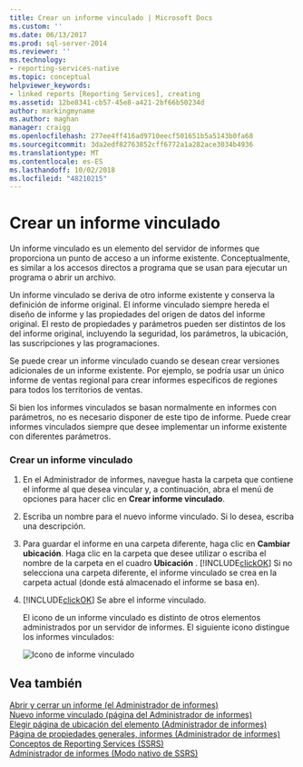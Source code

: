 ```yaml
---
title: Crear un informe vinculado | Microsoft Docs
ms.custom: ''
ms.date: 06/13/2017
ms.prod: sql-server-2014
ms.reviewer: ''
ms.technology:
- reporting-services-native
ms.topic: conceptual
helpviewer_keywords:
- linked reports [Reporting Services], creating
ms.assetid: 12be8341-cb57-45e8-a421-2bf66b50234d
author: markingmyname
ms.author: maghan
manager: craigg
ms.openlocfilehash: 277ee4ff416ad9710eecf501651b5a5143b0fa68
ms.sourcegitcommit: 3da2edf82763852cff6772a1a282ace3034b4936
ms.translationtype: MT
ms.contentlocale: es-ES
ms.lasthandoff: 10/02/2018
ms.locfileid: "48210215"
---
```

# <a name="create-a-linked-report"></a>Crear un informe vinculado
  Un informe vinculado es un elemento del servidor de informes que proporciona un punto de acceso a un informe existente. Conceptualmente, es similar a los accesos directos a programa que se usan para ejecutar un programa o abrir un archivo.  
  
 Un informe vinculado se deriva de otro informe existente y conserva la definición de informe original. El informe vinculado siempre hereda el diseño de informe y las propiedades del origen de datos del informe original. El resto de propiedades y parámetros pueden ser distintos de los del informe original, incluyendo la seguridad, los parámetros, la ubicación, las suscripciones y las programaciones.  
  
 Se puede crear un informe vinculado cuando se desean crear versiones adicionales de un informe existente. Por ejemplo, se podría usar un único informe de ventas regional para crear informes específicos de regiones para todos los territorios de ventas.  
  
 Si bien los informes vinculados se basan normalmente en informes con parámetros, no es necesario disponer de este tipo de informe. Puede crear informes vinculados siempre que desee implementar un informe existente con diferentes parámetros.  
  
### <a name="to-create-a-linked-report"></a>Crear un informe vinculado  
  
1.  En el Administrador de informes, navegue hasta la carpeta que contiene el informe al que desea vincular y, a continuación, abra el menú de opciones para hacer clic en **Crear informe vinculado**.  
  
2.  Escriba un nombre para el nuevo informe vinculado. Si lo desea, escriba una descripción.  
  
3.  Para guardar el informe en una carpeta diferente, haga clic en **Cambiar ubicación**. Haga clic en la carpeta que desee utilizar o escriba el nombre de la carpeta en el cuadro **Ubicación** . [!INCLUDE[clickOK](../../../includes/clickok-md.md)] Si no selecciona una carpeta diferente, el informe vinculado se crea en la carpeta actual (donde está almacenado el informe se basa en).  
  
4.  [!INCLUDE[clickOK](../../../includes/clickok-md.md)] Se abre el informe vinculado.  
  
     El icono de un informe vinculado es distinto de otros elementos administrados por un servidor de informes. El siguiente icono distingue los informes vinculados:  
  
     ![Icono de informe vinculado](../media/hlp-16linked.gif "Icono de informe vinculado")  
  
## <a name="see-also"></a>Vea también  
 [Abrir y cerrar un informe &#40;el Administrador de informes&#41;](../reports/open-and-close-a-report-report-manager.md)   
 [Nuevo informe vinculado &#40;página del Administrador de informes&#41;](../new-linked-report-page-report-manager.md)   
 [Elegir página de ubicación del elemento &#40;Administrador de informes&#41;](../choose-item-location-page-report-manager.md)   
 [Página de propiedades generales, informes &#40;Administrador de informes&#41;](../general-properties-page-reports-report-manager.md)   
 [Conceptos de Reporting Services &#40;SSRS&#41;](../reporting-services-concepts-ssrs.md)   
 [Administrador de informes &#40;Modo nativo de SSRS&#41;](../report-manager-ssrs-native-mode.md)  
  
  
